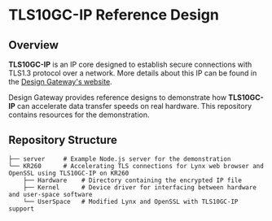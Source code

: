 # TLS10GC-IP Reference Design

## Overview  
**TLS10GC-IP** is an IP core designed to establish secure connections with TLS1.3 protocol over a network. More details about this IP can be found in the [Design Gateway's website](https://dgway.com/en/amd/tls-ip.html).  

Design Gateway provides reference designs to demonstrate how **TLS10GC-IP** can accelerate data transfer speeds on real hardware. This repository contains resources for the demonstration.  

## Repository Structure
```
├── server     # Example Node.js server for the demonstration  
└── KR260      # Accelerating TLS connections for Lynx web browser and OpenSSL using TLS10GC-IP on KR260  
    ├── Hardware    # Directory containing the encrypted IP file  
    ├── Kernel      # Device driver for interfacing between hardware and user-space software  
    └── UserSpace   # Modified Lynx and OpenSSL with TLS10GC-IP support
```